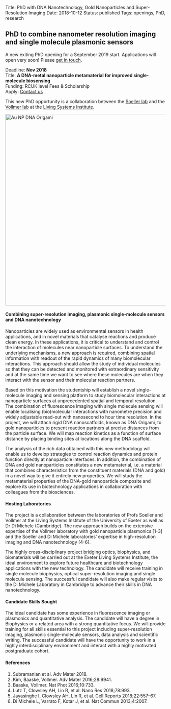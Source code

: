 Title: PhD with DNA Nanotechnology, Gold Nanoparticles and Super-Resolution Imaging
Date: 2018-10-12
Status: published
Tags: openings, PhD, research

## PhD to combine nanometer resolution imaging and single molecule plasmonic sensors

A new exiting PhD opening for a September 2019 start. Applications will open very soon! Please [get in touch]({filename}/pages/contact.md).

Deadline: **Nov 2018** <br>
Title: **A DNA-metal nanoparticle metamaterial for improved single-molecule biosensing** <br>
Funding: RCUK level Fees & Scholarship <br>
Apply: [Contact us]({filename}/pages/contact.md)

This new PhD opportunity is a collaboration between the [Soeller lab](http://soellerlab.ex.ac.uk/) and the [Vollmer lab](https://www.exeter.ac.uk/livingsystems/team/faculty/vollmer/) at the [Living Systems Institute](http://www.exeter.ac.uk/livingsystems/).

<img align="center" width="600"
src="{filename}/images/research/metamaterials-schematic.png" alt="Au NP DNA Origami">

#### Combining super-resolution imaging, plasmonic single-molecule sensors and DNA nanotechnology

Nanoparticles are widely used as environmental sensors in health applications, and in novel materials that catalyse reactions and produce clean energy. In these applications, it is critical to understand and control the interaction of molecules near nanoparticle surfaces. To understand the underlying mechanisms, a new approach is required, combining spatial information with readout of the rapid dynamics of many biomolecular interactions. This approach should allow the study of individual molecules so that they can be detected and monitored with extraordinary sensitivity and at the same time we want to see where these molecules are when they interact with the sensor and their molecular reaction partners.

Based on this motivation the studentship will establish a novel single-molecule imaging and sensing platform to study biomolecular interactions at nanoparticle surfaces at unprecedented spatial and temporal resolution. The combination of fluorescence imaging with single molecule sensing will enable localising (bio)molecular interactions with nanometre precision and widely adjustable read-out with nanosecond to hour time resolution. In the project, we will attach rigid DNA nanoscaffolds, known as DNA Origami, to gold nanoparticles to present reaction partners at precise distances from the particle surface. We will map reaction kinetics as a function of surface distance by placing binding sites at locations along the DNA scaffold. 

The analysis of the rich data obtained with this new methodology will enable us to develop strategies to control reaction dynamics and protein function directly at nanoparticle interfaces. In addition, the combination of DNA and gold nanoparticles constitutes a new metamaterial, i.e. a material that combines characteristics from the constituent materials (DNA and gold) in a novel way to give it entirely new properties. We will study the metamaterial properties of the DNA-gold nanoparticle composite and explore its use in biotechnology applications in collaboration with colleagues from the biosciences.

#### Hosting Laboratories

The project is a collaboration between the laboratories of Profs Soeller and Vollmer at the Living Systems Institute of the University of Exeter as well as Dr Di Michele (Cambridge). The new approach builds on the extensive expertise of the Vollmer laboratory with gold nanoparticle plasmonics [1-3] and the Soeller and Di Michele laboratories’ expertise in high-resolution imaging and DNA nanotechnology [4-6].

The highly cross-disciplinary project bridging optics, biophysics, and biomaterials will be carried out at the Exeter Living Systems Institute, the ideal environment to explore future healthcare and biotechnology applications with the new technology. The candidate will receive training in single molecule biophysics, optical super-resolution imaging and single molecule sensing. The successful candidate will also make regular visits to the Di Michele Laboratory in Cambridge to advance their skills in DNA nanotechnology.

#### Candidate Skills Sought

The ideal candidate has some experience in fluorescence imaging or plasmonics and quantitative analysis. The candidate will have a degree in Biophysics or a related area with a strong quantitative focus. We will provide training for all skills essential to this project including super-resolution imaging, plasmonic single-molecule sensors, data analysis and scientific writing. The successful candidate will have the opportunity to work in a highly interdisciplinary environment and interact with a highly motivated postgraduate cohort.

#### References

1.	Subramanian et al. Adv Mater 2018.
2. 	Kim, Baaske, Vollmer. Adv Mater 2016;28:9941.
3.	Baaske, Vollmer. Nat Phot 2016;10:733.
4.	Lutz T, Clowsley AH, Lin R, et al. Nano Res 2018;78:993. 
5.	Jayasinghe I, Clowsley AH, Lin R, et al. Cell Reports 2018;22:557–67. 
6.	Di Michele L, Varrato F, Kotar J, et al. Nat Commun 2013;4:2007.
